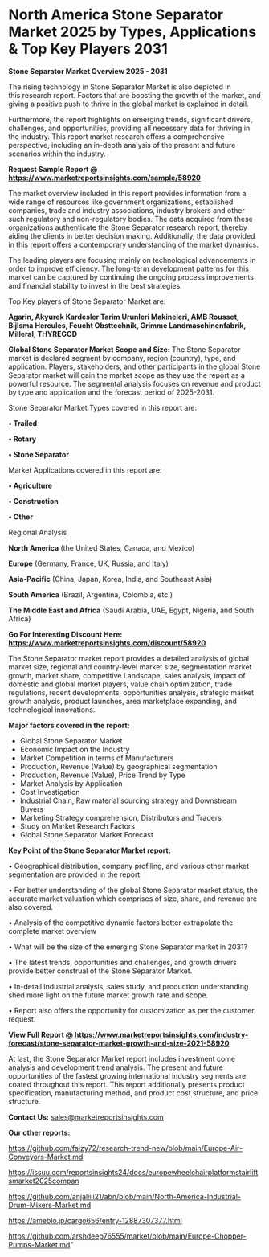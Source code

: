 # North America Stone Separator Market 2025 by Types, Applications & Top Key Players 2031

<Strong> Stone Separator Market Overview 2025 - 2031</strong>

The rising technology in Stone Separator Market is also depicted in this research report. Factors that are boosting the growth of the market, and giving a positive push to thrive in the global market is explained in detail.

Furthermore, the report highlights on emerging trends, significant drivers, challenges, and opportunities, providing all necessary data for thriving in the industry. This report market research offers a comprehensive perspective, including an in-depth analysis of the present and future scenarios within the industry.

<strong>Request Sample Report @ <a href=https://www.marketreportsinsights.com/sample/58920>https://www.marketreportsinsights.com/sample/58920</a></strong>

The market overview included in this report provides information from a wide range of resources like government organizations, established companies, trade and industry associations, industry brokers and other such regulatory and non-regulatory bodies. The data acquired from these organizations authenticate the Stone Separator research report, thereby aiding the clients in better decision making. Additionally, the data provided in this report offers a contemporary understanding of the market dynamics.

The leading players are focusing mainly on technological advancements in order to improve efficiency. The long-term development patterns for this market can be captured by continuing the ongoing process improvements and financial stability to invest in the best strategies.

Top Key players of Stone Separator Market are:

<strong>Agarin, Akyurek Kardesler Tarim Urunleri Makineleri, AMB Rousset, Bijlsma Hercules, Feucht Obsttechnik, Grimme Landmaschinenfabrik, Milleral, THYREGOD</strong>

<strong><b>Global Stone Separator Market Scope and Size:</b></strong>
The Stone Separator market is declared segment by company, region (country), type, and application. Players, stakeholders, and other participants in the global Stone Separator market will gain the market scope as they use the report as a powerful resource. The segmental analysis focuses on revenue and product by type and application and the forecast period of 2025-2031.

Stone Separator Market Types covered in this report are:

<strong>• Trailed

• Rotary

• Stone Separator</strong>

Market Applications covered in this report are:

<strong>• Agriculture

• Construction

• Other</strong> 

Regional Analysis

<strong>North America</strong> (the United States, Canada, and Mexico)

<strong>Europe</strong> (Germany, France, UK, Russia, and Italy)

<strong>Asia-Pacific</strong> (China, Japan, Korea, India, and Southeast Asia)

<strong>South America</strong> (Brazil, Argentina, Colombia, etc.)

<strong>The Middle East and Africa</strong> (Saudi Arabia, UAE, Egypt, Nigeria, and South Africa)

<strong>Go For Interesting Discount Here: <a href=https://www.marketreportsinsights.com/discount/58920>https://www.marketreportsinsights.com/discount/58920</a></strong>

The Stone Separator market report provides a detailed analysis of global market size, regional and country-level market size, segmentation market growth, market share, competitive Landscape, sales analysis, impact of domestic and global market players, value chain optimization, trade regulations, recent developments, opportunities analysis, strategic market growth analysis, product launches, area marketplace expanding, and technological innovations.

<strong><b>Major factors covered in the report:</b></strong>
<ul>
  <li>Global Stone Separator Market </li>
  <li>Economic Impact on the Industry</li>
  <li>Market Competition in terms of Manufacturers</li>
  <li>Production, Revenue (Value) by geographical segmentation</li>
  <li>Production, Revenue (Value), Price Trend by Type</li>
  <li>Market Analysis by Application</li>
  <li>Cost Investigation</li>
  <li>Industrial Chain, Raw material sourcing strategy and Downstream Buyers</li>
  <li>Marketing Strategy comprehension, Distributors and Traders</li>
  <li>Study on Market Research Factors</li>
  <li>Global Stone Separator Market Forecast</li>
</ul>

<strong><b>Key Point of the Stone Separator Market report:</b></strong>

• Geographical distribution, company profiling, and various other market segmentation are provided in the report.

• For better understanding of the global Stone Separator market status, the accurate market valuation which comprises of size, share, and revenue are also covered.

• Analysis of the competitive dynamic factors better extrapolate the complete market overview

• What will be the size of the emerging Stone Separator market in 2031?

• The latest trends, opportunities and challenges, and growth drivers provide better construal of the Stone Separator Market.

• In-detail industrial analysis, sales study, and production understanding shed more light on the future market growth rate and scope.

• Report also offers the opportunity for customization as per the customer request.

<strong><b>View Full Report @ <a href=https://www.marketreportsinsights.com/industry-forecast/stone-separator-market-growth-and-size-2021-58920>https://www.marketreportsinsights.com/industry-forecast/stone-separator-market-growth-and-size-2021-58920</a></b></strong>


At last, the Stone Separator Market report includes investment come analysis and development trend analysis. The present and future opportunities of the fastest growing international industry segments are coated throughout this report. This report additionally presents product specification, manufacturing method, and product cost structure, and price structure.

<strong>Contact Us:</strong>
sales@marketreportsinsights.com

<strong>Our other reports:</strong>

<a href=https://github.com/faizy72/research-trend-new/blob/main/Europe-Air-Conveyors-Market.md>https://github.com/faizy72/research-trend-new/blob/main/Europe-Air-Conveyors-Market.md</a>

<a href=https://issuu.com/reportsinsights24/docs/europewheelchairplatformstairliftsmarket2025compan>https://issuu.com/reportsinsights24/docs/europewheelchairplatformstairliftsmarket2025compan</a>

<a href=https://github.com/anjaliiii21/abn/blob/main/North-America-Industrial-Drum-Mixers-Market.md>https://github.com/anjaliiii21/abn/blob/main/North-America-Industrial-Drum-Mixers-Market.md</a>

<a href=https://ameblo.jp/cargo656/entry-12887307377.html>https://ameblo.jp/cargo656/entry-12887307377.html</a>

<a href=https://github.com/arshdeep76555/market/blob/main/Europe-Chopper-Pumps-Market.md>https://github.com/arshdeep76555/market/blob/main/Europe-Chopper-Pumps-Market.md</a>"
